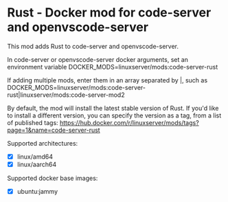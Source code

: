 # Rust - Docker mod for code-server and openvscode-server
This mod adds Rust to code-server and openvscode-server.

In code-server or openvscode-server docker arguments, set an environment variable DOCKER_MODS=linuxserver/mods:code-server-rust

If adding multiple mods, enter them in an array separated by |, such as DOCKER_MODS=linuxserver/mods:code-server-rust|linuxserver/mods:code-server-mod2

By default, the mod will install the latest stable version of Rust.  If you'd like to install a different version, you can specify the version as a tag, from a list of published tags: https://hub.docker.com/r/linuxserver/mods/tags?page=1&name=code-server-rust

Supported  architectures: 
- [x] linux/amd64
- [x] linux/aarch64

Supported docker base images:
- [x] ubuntu:jammy
